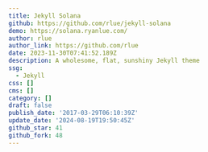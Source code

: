 ```yaml
---
title: Jekyll Solana
github: https://github.com/rlue/jekyll-solana
demo: https://solana.ryanlue.com/
author: rlue
author_link: https://github.com/rlue
date: 2023-11-30T07:41:52.189Z
description: A wholesome, flat, sunshiny Jekyll theme
ssg:
  - Jekyll
css: []
cms: []
category: []
draft: false
publish_date: '2017-03-29T06:10:39Z'
update_date: '2024-08-19T19:50:45Z'
github_star: 41
github_fork: 48
---
```

